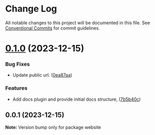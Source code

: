# Change Log

All notable changes to this project will be documented in this file.
See [Conventional Commits](https://conventionalcommits.org) for commit guidelines.

# [0.1.0](https://github.com/lean-ng/training/compare/website@0.0.1...website@0.1.0) (2023-12-15)

### Bug Fixes

- Update public url. ([0ea87aa](https://github.com/lean-ng/training/commit/0ea87aac7395bf5c0a997f191b2f7b1652bcd4d9))

### Features

- Add docs plugin and provide initial docs structure, ([7b5b40c](https://github.com/lean-ng/training/commit/7b5b40cd3de4811fcf3f13a1baba12770d71b9a8))

## 0.0.1 (2023-12-15)

**Note:** Version bump only for package website
